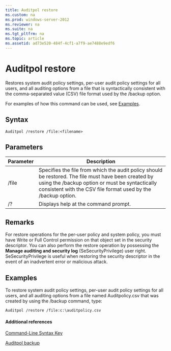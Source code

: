 ```yaml
---
title: Auditpol restore
ms.custom: na
ms.prod: windows-server-2012
ms.reviewer: na
ms.suite: na
ms.tgt_pltfrm: na
ms.topic: article
ms.assetid: ad73e520-484f-4cf1-a7f9-ae7488e9edf6
---
```

# Auditpol restore
Restores system audit policy settings, per\-user audit policy settings for all users, and all auditing options from a file that is syntactically consistent with the comma\-separated value \(CSV\) file format used by the \/backup option.

For examples of how this command can be used, see [Examples](#BKMK_examples).

## Syntax

```
Auditpol /restore /file:<filename>
```

## Parameters

|Parameter|Description|
|-------------|---------------|
|\/file|Specifies the file from which the audit policy should be restored. The file must have been created by using the \/backup option or must be syntactically consistent with the CSV file format used by the \/backup option.|
|\/?|Displays help at the command prompt.|

## Remarks
For restore operations for the per\-user policy and system policy, you must have Write or Full Control permission on that object set in the security descriptor. You can also perform the restore operation by possessing the **Manage auditing and security log** \(SeSecurityPrivilege\) user right. SeSecurityPrivilege is useful when restoring the security descriptor in the event of an inadvertent error or malicious attack.

## <a name="BKMK_examples"></a>Examples
To restore system audit policy settings, per\-user audit policy settings for all users, and all auditing options from a file named Auditpolicy.csv that was created by using the \/backup command, type:

```
Auditpol /restore /file:c:\auditpolicy.csv
```

#### Additional references
[Command-Line Syntax Key](../Command-Line-Syntax-Key.md)

[Auditpol backup](Auditpol-backup.md)


